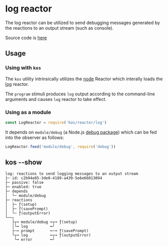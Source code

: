 # log reactor

The log reactor can be utilized to send debugging messages generated
by the reactions to an output stream (such as console).

Source code is [here](./log.js)

## Usage

### Using with `kos`

The `kos` utility intrinsically utilizes the [node](./node.md) Reactor
which interally loads the [log](./log.md) reactor.

The `program` stimuli produces `log` output according to the
command-line arguments and causes `log` reactor to take effect.

### Using as a module

```js
const LogReactor = require('kos/reactor/log')
```

It depends on `module/debug` (a Node.js
[debug package](https://npmjs.com/package/debug)) which can be fed
into the observer as follows:

```js
LogReactor.feed('module/debug', require('debug'))
```

## kos --show

```
log: reactions to send logging messages to an output stream
├─ id: c2b94e85-3de0-4189-a439-5e6e66013094
├─ passive: false
├─ enabled: true
├─ depends
│  └─ module/debug
├─ reactions
│  ├─ ƒ(setup)
│  ├─ ƒ(savePrompt)
│  └─ ƒ(outputError)
└──┐
   ├┬╼ module/debug ╾┬╼ ƒ(setup)
   │└╼ log          ╾┘
   ├─╼ prompt       ╾─╼ ƒ(savePrompt)
   └┬╼ log          ╾┬╼ ƒ(outputError)
    └╼ error        ╾┘
```
